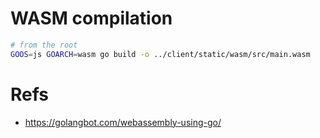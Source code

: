 # WASM compilation

```bash
# from the root
GOOS=js GOARCH=wasm go build -o ../client/static/wasm/src/main.wasm
```

# Refs

- https://golangbot.com/webassembly-using-go/
